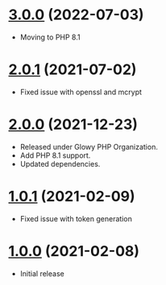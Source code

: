 <a name="3.0.0"></a>
# [3.0.0](https://github.com/glowyphp/csrf) (2022-07-03)
* Moving to PHP 8.1

<a name="2.0.1"></a>
# [2.0.1](https://github.com/glowyphp/csrf) (2021-07-02)
* Fixed issue with openssl and mcrypt

<a name="2.0.0"></a>
# [2.0.0](https://github.com/glowyphp/csrf) (2021-12-23)
* Released under Glowy PHP Organization.
* Add PHP 8.1 support.
* Updated dependencies.

<a name="1.0.1"></a>
# [1.0.1](https://github.com/glowyphp/csrf) (2021-02-09)
* Fixed issue with token generation

<a name="1.0.0"></a>
# [1.0.0](https://github.com/glowyphp/csrf) (2021-02-08)
* Initial release
